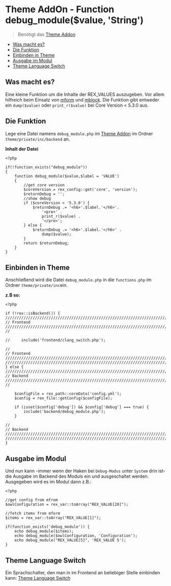 # Theme AddOn - Function debug_module($value, 'String')

> Benötigt das [Theme Addon](https://github.com/FriendsOfREDAXO/theme)

- [Was macht es?](#was-macht-es)
- [Die Funktion](#die-funktion)
- [Einbinden in Theme](#einbinden-in-theme)
- [Ausgabe im Modul](#ausgabe-im-modul)
- [Theme Language Switch](#theme-language-switch)

<a name="was-macht-es"></a>
## Was macht es?

Eine kleine Funktion um die Inhalte der REX_VALUES auszugeben. Vor allem hilfreich beim Einsatz von [mform](https://github.com/FriendsOfREDAXO/mform) und [mblock](https://github.com/FriendsOfREDAXO/mblock). Die Funktion gibt entweder ein `dump($value)` oder `print_r($value)` bei Core Version < 5.3.0 aus.

<a name="die-funktion"></a>
## Die Funktion

Lege eine Datei namens `debug_module.php` im [Theme Addon](https://github.com/FriendsOfREDAXO/theme) im Ordner `theme/private/inc/backend` an.

**Inhalt der Datei**
    
    <?php
    
    if(!function_exists("debug_module"))
    {
        function debug_module($value,$label = 'VALUE')
        {
            //get core version
            $coreVersion = rex_config::get('core', 'version');
            $returnDebug = '';
            //show debug
            if ($coreVersion < '5.3.0') {
                $returnDebug .= '<h6>'.$label.'</h6>'.
                    '<pre>' .
                    print_r($value) .
                    '</pre>';
            } else {
                $returnDebug .= '<h6>'.$label.'</h6>' .
                    dump($value);
            }
            return $returnDebug;
        }
    }

<a name="einbinden-in-theme"></a>
## Einbinden in Theme

Anschließend wird die Datei `debug_module.php` in die `functions.php` im Ordner `theme/private/inc`ein.

**z.B so:**

    <?php
    
    if (!rex::isBackend()) {
    //////////////////////////////////////////////////////////////////////////////////////////////////
    // Frontend //////////////////////////////////////////////////////////////////////////////////////
    //
    
    //     include('frontend/clang_switch.php');
        
    //
    // Frontend //////////////////////////////////////////////////////////////////////////////////////
    //////////////////////////////////////////////////////////////////////////////////////////////////
    } else {
    //////////////////////////////////////////////////////////////////////////////////////////////////
    // Backend ///////////////////////////////////////////////////////////////////////////////////////
    //
    
        $configFile = rex_path::coreData('config.yml');
        $config = rex_file::getConfig($configFile);
    
        if (isset($config['debug']) && $config['debug'] === true) {
            include('backend/debug_module.php');
        }
    
    //
    // Backend ///////////////////////////////////////////////////////////////////////////////////////
    //////////////////////////////////////////////////////////////////////////////////////////////////
    }

<a name="ausgabe-im-modul"></a>
## Ausgabe im Modul

Und nun kann -immer wenn der Haken bei `Debug-Modus` unter `System` drin ist- die Ausgabe im Backend des Moduls ein und ausgeschaltet werden. Ausgegeben wird es im Modul dann z.B.:

    <?php
    
    //get config from mfrom
    $owlConfiguration = rex_var::toArray("REX_VALUE[20]");
    
    //fetch items from mform
    $items = rex_var::toArray("REX_VALUE[1]");
    
    if(function_exists('debug_module')) {
        echo debug_module($items);
        echo debug_module($owlConfiguration, 'Configuration');
        echo debug_module("REX_VALUE[5]", 'REX_VALUE 5');
    }

<a name="theme-language-switch"></a>
## Theme Language Switch

Ein Sprachschalter, den man in im Frontend an beliebiger Stelle einbinden kann: [Theme Language Switch](https://github.com/FriendsOfREDAXO/tricks/blob/master/theme_language_switch.md)
